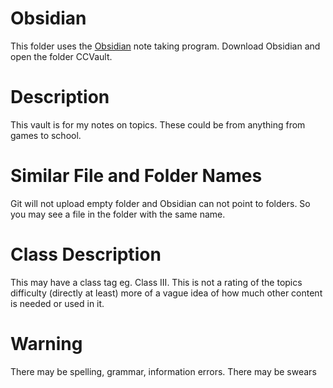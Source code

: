 
# Obsidian 
This folder uses the [Obsidian](https://obsidian.md/download) note taking program. Download Obsidian and open the folder CCVault. 

# Description
This vault is for my notes on topics. These could be from anything from games to school.


# Similar File and Folder Names
Git will not upload empty folder and Obsidian can not point to folders. So you may see a file in the folder with the same name. 

# Class Description
This may have a class tag eg. Class III. This is not a rating of the topics difficulty (directly at least) more of a vague idea of how much other content is needed or used in it.

# Warning 
There may be spelling, grammar, information errors. 
There may be swears
